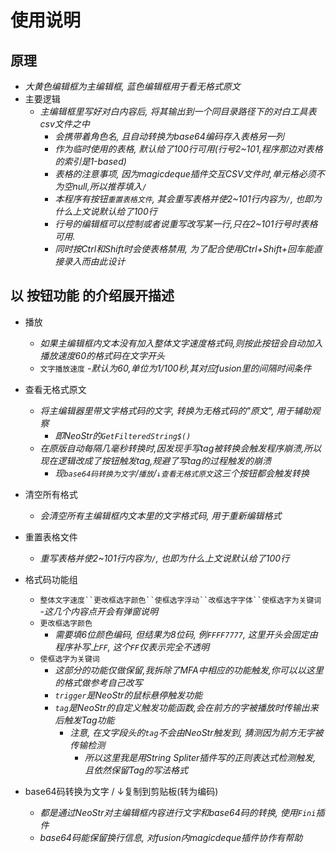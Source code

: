 # 使用说明


## 原理

- *大黄色编辑框为主编辑框, 蓝色编辑框用于看无格式原文*
- 主要逻辑
	- *主编辑框里写好对白内容后, 将其输出到一个同目录路径下的对白工具表csv文件之中*
		- *会携带着角色名, 且自动转换为base64编码存入表格另一列*
		- *作为临时使用的表格, 默认给了100行可用(行号2~101,程序那边对表格的索引是1-based)*
		- *表格的注意事项, 因为magicdeque插件交互CSV文件时,单元格必须不为空null,所以推荐填入`/`*
		- *本程序有按钮`重置表格文件`, 其会重写表格并使2~101行内容为`/`, 也即为什么上文说默认给了100行*
		- *行号的编辑框可以控制或者说重写改写某一行,只在2~101行号时表格可用.*
		- *同时按Ctrl和Shift时会使表格禁用, 为了配合使用Ctrl+Shift+回车能直接录入而由此设计*


## 以 按钮功能 的介绍展开描述


- 播放
	- *如果主编辑框内文本没有加入整体文字速度格式码,则按此按钮会自动加入播放速度60的格式码在文字开头*
	- `文字播放速度`
		-*默认为60,单位为1/100秒,其对应fusion里的间隔时间条件*
		
- 查看无格式原文
	- *将主编辑器里带文字格式码的文字, 转换为无格式码的"原文", 用于辅助观察*
		- *即NeoStr的`GetFilteredString$()`*
	- *在原版自动每隔几毫秒转换时,因发现手写tag被转换会触发程序崩溃,所以现在逻辑改成了按钮触发tag,规避了写tag的过程触发的崩溃*
		- *现`base64码转换为文字`/`播放`/`↓查看无格式原文`这三个按钮都会触发转换*

- 清空所有格式
	- *会清空所有主编辑框内文本里的文字格式码, 用于重新编辑格式*

- 重置表格文件
	- *重写表格并使2~101行内容为`/`, 也即为什么上文说默认给了100行*

- 格式码功能组
	- `整体文字速度``更改框选字颜色``使框选字浮动``改框选字字体``使框选字为关键词`
		-*这几个内容点开会有弹窗说明*
	- `更改框选字颜色`
		- *需要填6位颜色编码, 但结果为8位码, 例`FFFF7777`, 这里开头会固定由程序补写上`FF`, 这个`FF`仅表示完全不透明*
	- `使框选字为关键词`
		- *这部分的功能仅做保留,我拆除了MFA中相应的功能触发,你可以以这里的格式做参考自己改写*
		- *`trigger`是NeoStr的鼠标悬停触发功能*
		- *`tag`是NeoStr的自定义触发功能函数,会在前方的字被播放时传输出来后触发Tag功能*
			- *注意, 在文字段头的`tag`不会由NeoStr触发到, 猜测因为前方无字被传输检测*
				- *所以这里我是用String Spliter插件写的正则表达式检测触发, 且依然保留Tag的写法格式*

- base64码转换为文字 / ↓复制到剪贴板(转为编码)
	- *都是通过NeoStr对主编辑框内容进行文字和base64码的转换, 使用`Fini`插件*
	- *base64码能保留换行信息, 对fusion内magicdeque插件协作有帮助*